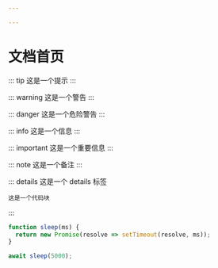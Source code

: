```yaml
---

---
```


# 文档首页

::: tip
这是一个提示
:::

::: warning
这是一个警告
:::

::: danger
这是一个危险警告
:::

::: info
这是一个信息
:::

::: important
这是一个重要信息
:::

::: note
这是一个备注
:::

::: details
这是一个 details 标签
```
这是一个代码块
```
:::

```js {2} :line-numbers
function sleep(ms) {
  return new Promise(resolve => setTimeout(resolve, ms));
}

await sleep(5000);
```